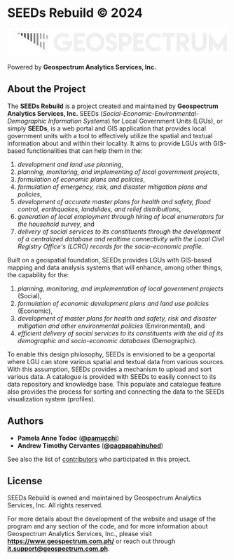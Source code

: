  # SEEDs Rebuild © 2024

![Geospectrum Logo](./client/src/assets/brand.png)

Powered by **Geospectrum Analytics Services, Inc.**

## About the Project

The **SEEDs Rebuild** is a project created and maintained by **Geospectrum Analytics Services, Inc.** SEEDs (*Social-Economic-Environmental-Demographic Information Systems*) for Local Government Units (LGUs), or simply **SEEDs**, is a web portal and GIS application that provides local government units with a tool to effectively utilize the spatial and textual information about and within their
locality. It aims to provide LGUs with GIS-based functionalities that can help them in the:

1. *development and land use planning*,
2. *planning, monitoring, and implementing of local government projects*,
3. *formulation of economic plans and policies*,
4. *formulation of emergency, risk, and disaster mitigation plans and policies*,
5. *development of accurate master plans for health and safety, flood control, earthquakes, landslides, and relief distributions*,
6. *generation of local employment through hiring of local enumerators for the household survey*, and
7. *delivery of social services to its constituents through the development of a centralized database and realtime connectivity with the Local Civil Registry Office's (LCRO) records for the socio-economic profile*.

Built on a geospatial foundation, SEEDs provides LGUs with GIS-based mapping and data analysis systems that will enhance, among other things, the capability for the:

1. *planning, monitoring, and implementation of local government projects* (Social),
2. *formulation of economic development plans and land use policies* (Economic),
3. *development of master plans for health and safety, risk and disaster mitigation and other environmental policies* (Environmental), and
4. *efficient delivery of social services to its constituents with the aid of its demographic and socio-economic databases* (Demographic).

To enable this design philosophy, SEEDs is envisioned to be a geoportal where LGU can store various spatial and textual data from various sources. With this assumption, SEEDs provides a mechanism to upload and sort various data. A catalogue is provided with SEEDs to easily connect to its data repository and knowledge base. This populate and catalogue feature also provides the process for sorting and connecting the data to the SEEDs visualization system (profiles).

## Authors

* **Pamela Anne Todoc** (**@[pamucchi](https://github.com/pamucchi)**)
* **Andrew Timothy Cervantes** (**@[pagpapahinuhod](https://github.com/pagpapahinuhod)**)

See also the list of [contributors](https://github.com/geospectrum-ph/seeds-rebuild/contributors) who participated in this project.

## License

SEEDs Rebuild is owned and maintained by Geospectrum Analytics Services, Inc. All rights reserved.

For more details about the development of the website and usage of the program and any section of the code, and for more information about Geospectrum Analytics Services, Inc., please visit **https://www.geospectrum.com.ph/** or reach out through **it.support@geospectrum.com.ph**.
